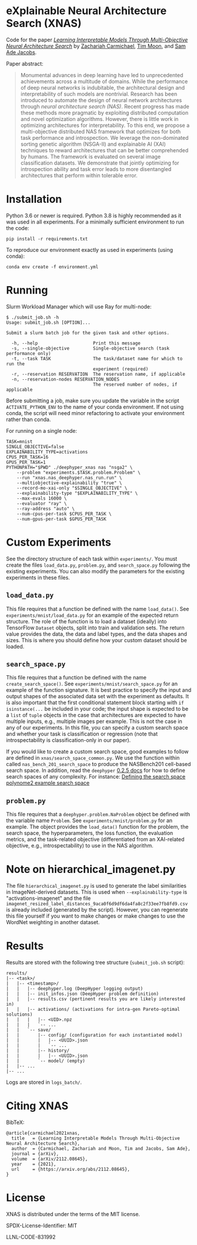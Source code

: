 # eXplainable Neural Architecture Search (XNAS)
Code for the paper
[_Learning Interpretable Models Through Multi-Objective Neural Architecture Search_](https://arxiv.org/abs/2112.08645)
by
[Zachariah Carmichael](https://github.com/craymichael),
[Tim Moon](https://github.com/timmoon10), and
[Sam Ade Jacobs](https://github.com/samadejacobs).

Paper abstract:
> Monumental advances in deep learning have led to unprecedented achievements across a
> multitude of domains. While the performance of deep neural networks is indubitable, the
> architectural design and interpretability of such models are nontrivial. Research has been
> introduced to automate the design of neural network architectures through
> _neural architecture search (NAS)_. Recent progress has made these methods more pragmatic by
> exploiting distributed computation and novel optimization algorithms. However, there is
> little work in optimizing architectures for interpretability. To this end, we propose a
> multi-objective distributed NAS framework that optimizes for both task performance and
> introspection. We leverage the non-dominated sorting genetic algorithm (NSGA-II) and
> explainable AI (XAI) techniques to reward architectures that can be better comprehended by
> humans. The framework is evaluated on several image classification datasets. We demonstrate
> that jointly optimizing for introspection ability and task error leads to more disentangled
> architectures that perform within tolerable error.

# Installation
Python 3.6 or newer is required. Python 3.8 is highly recommended as it was used in all experiments.
For a minimally sufficient environment to run the code:

```shell
pip install -r requirements.txt
```

To reproduce our environment exactly as used in experiments (using conda):
```shell
conda env create -f environment.yml
```

# Running

Slurm Workload Manager which will use Ray for multi-node:
```text
$ ./submit_job.sh -h
Usage: submit_job.sh [OPTION]...

Submit a slurm batch job for the given task and other options.

  -h, --help                     Print this message
  -s, --single-objective         Single-objective search (task performance only)
  -t, --task TASK                The task/dataset name for which to run the
                                 experiment (required)
  -r, --reservation RESERVATION  The reservation name, if applicable
  -n, --reservation-nodes RESERVATION_NODES
                                 The reserved number of nodes, if applicable
```
Before submitting a job, make sure you update the variable in the script `ACTIVATE_PYTHON_ENV`
to the name of your conda environment. If not using conda, the script will need minor
refactoring to activate your environment rather than conda.

For running on a single node:
```shell
TASK=mnist
SINGLE_OBJECTIVE=false
EXPLAINABILITY_TYPE=activations
CPUS_PER_TASK=16
GPUS_PER_TASK=1
PYTHONPATH="$PWD" ./deephyper_xnas nas "nsga2" \
    --problem "experiments.$TASK.problem.Problem" \
    --run "xnas.nas_deephyper.nas_run.run" \
    --multiobjective-explainability "true" \
    --record-mo-xai-only "$SINGLE_OBJECTIVE" \
    --explainability-type "$EXPLAINABILITY_TYPE" \
    --max-evals 16000 \
    --evaluator "ray" \
    --ray-address "auto" \
    --num-cpus-per-task $CPUS_PER_TASK \
    --num-gpus-per-task $GPUS_PER_TASK
```

# Custom Experiments
See the directory structure of each task within `experiments/`. You must create the files
`load_data.py`, `problem.py`, and `search_space.py` following the existing experiments. You
can also modify the parameters for the existing experiments in these files.

## `load_data.py`

This file requires that a function be defined with the name `load_data()`.
See `experiments/mnist/load_data.py` for an example of the expected return structure.
The role of the function is to load a dataset (ideally) into TensorFlow `Dataset` objects,
split into train and validation sets. The return value provides the data, the data and
label types, and the data shapes and sizes. This is where you should define how your custom
dataset should be loaded.

## `search_space.py`

This file requires that a function be defined with the name `create_search_space()`.
See `experiments/mnist/search_space.py` for an example of the function signature.
It is best practice to specify the input and output shapes of the associated data
set with the experiment as defaults. It is also important that the first conditional
statement block starting with `if isinstance(...` be included in your code; the input
shape is expected to be a `list` of `tuple` objects in the case that architectures
are expected to have multiple inputs, e.g., multiple images per example. This is not
the case in any of our experiments. In this file, you can specify a custom search space
and whether your task is classification or regression (note that introspectability is
classification-only in our paper).

If you would like to create a custom search space, good examples to follow are defined
in `xnas/search_space_common.py`. We use the function within called `nas_bench_201_search_space`
to produce the NASBench201 cell-based search space.
In addition, read the `deephyper` [0.2.5 docs](https://github.com/deephyper/deephyper/tree/0.2.5/docs)
for how to define search spaces of any complexity. For instance:
[Defining the search space](https://github.com/deephyper/deephyper/blob/0.2.5/docs/user_guides/nas/problem.rst#defining-the-search-space=)
[polynome2 example search space](https://github.com/deephyper/deephyper/blob/0.2.5/docs/tutorials/polynome2_nas/search_space.py)


## `problem.py`

This file requires that a `deephyper.problem.NaProblem` object be defined with the
variable name `Problem`. See `experiments/mnist/problem.py` for an example. The object
provides the `load_data()` function for the problem, the search space, the
hyperparameters, the loss function, the evaluation metrics, and the task-related
objective (differentiated from an XAI-related objective, e.g., introspectability)
to use in the NAS algorithm.


# Note on hierarchical_imagenet.py
The file `hierarchical_imagenet.py` is used to generate the label similarities in
ImageNet-derived datasets. This is used when `--explainability-type` is "activations-imagenet"
and the file `imagenet_resized_label_distances_9aca0f6d9df6da4fa8c2f33ee7fb8fd9.csv` is already
included (generated by the script). However, you can regenerate this file yourself if you want to
make changes or make changes to use the WordNet weighting in another dataset.


# Results
Results are stored with the following tree structure (`submit_job.sh` script):
```text
results/
|-- <task>/
|   |-- <timestamp>/
|   |   |-- deephyper.log (DeepHyper logging output)
|   |   |-- init_infos.json (DeepHyper problem definition)
|   |   |-- results.csv (pertinent results you are likely interested in)
|   |   |-- activations/ (activations for intra-gen Pareto-optimal solutions)
|   |   |   |-- <UID>.npz
|   |   |   `-- ...
|   |   `-- save/
|   |       |-- config/ (configuration for each instantiated model)
|   |       |   |-- <UUID>.json
|   |       |   `-- ...
|   |       |-- history/
|   |       |   |-- <UUID>.json
|   |       `-- model/ (empty)
|   |-- ...
|-- ...
```
Logs are stored in `logs_batch/`.

# Citing XNAS

BibTeX:

```text
@article{carmichael2021xnas,
  title   = {Learning Interpretable Models Through Multi-Objective Neural Architecture Search},
  author  = {Carmichael, Zachariah and Moon, Tim and Jacobs, Sam Ade},
  journal = {arXiv},
  volume  = {arXiv/2112.08645},
  year    = {2021},
  url     = {https://arxiv.org/abs/2112.08645}, 
}
```

# License

XNAS is distributed under the terms of the MIT license.

SPDX-License-Identifier: MIT

LLNL-CODE-831992